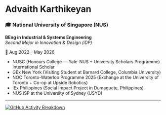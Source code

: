 # Advaith Karthikeyan

### 🎓 **National University of Singapore (NUS)**  
**BEng in Industrial & Systems Engineering**  
*Second Major in Innovation & Design (iDP)*  

📍 Aug 2022 – May 2026  
- NUSC (Honours College — Yale-NUS + University Scholars Programme) International Scholar
- GEx New York (Visiting Student at Barnard College, Columbia University)
- NOC Toronto-Waterloo Programme 2025 (Exchange at the University of Toronto + Co-op at Upside Robotics)
- IEx Philippines (Social Impact Project in Dumaguete, Philippines)
- NUS iSP at the University of Sydney (USYD)

---

[![GitHub Activity Breakdown](https://github-profile-summary-cards.vercel.app/api/cards/profile-details?username=advaith334&theme=github_dark)](https://github.com/advaith334)
